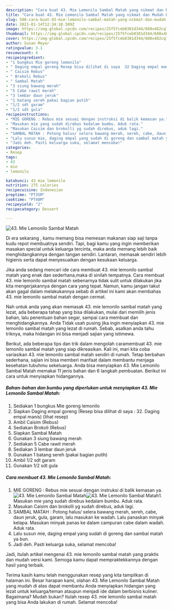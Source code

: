 ```yaml
---
description: "Cara buat 43. Mie Lemonilo Sambal Matah yang nikmat dan Mudah Dibuat"
title: "Cara buat 43. Mie Lemonilo Sambal Matah yang nikmat dan Mudah Dibuat"
slug: 508-cara-buat-43-mie-lemonilo-sambal-matah-yang-nikmat-dan-mudah-dibuat
date: 2021-01-14T12:34:18.509Z
image: https://img-global.cpcdn.com/recipes/25f5fceb0381d344/680x482cq70/43-mie-lemonilo-sambal-matah-foto-resep-utama.jpg
thumbnail: https://img-global.cpcdn.com/recipes/25f5fceb0381d344/680x482cq70/43-mie-lemonilo-sambal-matah-foto-resep-utama.jpg
cover: https://img-global.cpcdn.com/recipes/25f5fceb0381d344/680x482cq70/43-mie-lemonilo-sambal-matah-foto-resep-utama.jpg
author: Susan Meyer
ratingvalue: 3.1
reviewcount: 4
recipeingredient:
- "1 bungkus Mie goreng lemonilo"
- " Daging empal goreng Resep bisa dilihat di saya  32 Daging empal manis           lihat resep"
- " Caisim Rebus"
- " Brokoli Rebus"
- " Sambal Matah"
- "3 siung bawang merah"
- "5 Cabe rawit merah"
- "3 lembar daun jeruk"
- "1 batang sereh pakai bagian putih"
- "1/2 sdt garam"
- "1/2 sdt gula"
recipeinstructions:
- "MIE GORENG : Rebus mie sesuai dengan instruksi di balik kemasan ya."
- "Masukan mie yang sudah direbus kedalam bumbu. Aduk rata."
- "Masukan Caisim dan brokolli yg sudah direbus, aduk lagi."
- "SAMBAL MATAH : Potong halus/ selera bawang merah, sereh, cabe, daun jeruk, gula, garam, lalu masukan ke wadah. Lalu panaskan minyak kelapa. Masukan minyak panas ke dalam campuran cabe dalam wadah. Aduk rata."
- "Lalu susun mie, daging empal yang sudah di goreng dan sambal matah ya bun."
- "Jadi deh. Pasti keluarga suka, selamat mencoba!"
categories:
- Resep
tags:
- 43
- mie
- lemonilo

katakunci: 43 mie lemonilo 
nutrition: 275 calories
recipecuisine: Indonesian
preptime: "PT35M"
cooktime: "PT48M"
recipeyield: "2"
recipecategory: Dessert

---
```



![43. Mie Lemonilo Sambal Matah](https://img-global.cpcdn.com/recipes/25f5fceb0381d344/680x482cq70/43-mie-lemonilo-sambal-matah-foto-resep-utama.jpg)

Di era  sekarang , kamu memang bisa memesan makanan siap saji tanpa kudu repot membuatnya sendiri. Tapi, bagi kamu yang ingin memberikan masakan special untuk keluarga tercinta, maka anda memang lebih baik menghidangkannya dengan tangan sendiri. Lantaran, memasak sendiri lebih higienis serta dapat menyesuaikan dengan kesukaan keluarga.

Jika anda sedang mencari ide cara membuat 43. mie lemonilo sambal matah yang enak dan sederhana,maka di sinilah tempatnya. Cara membuat 43. mie lemonilo sambal matah  sebenarnya tidak sulit untuk dilakukan jika kita mengerjakannya dengan cara yang tepat. Namun, kamu jangan takut akan gagal dalam melakukannya 
sebab di artikel ini kami akan membahas 43. mie lemonilo sambal matah dengan cermat.  



Nah untuk anda yang akan memasak 43. mie lemonilo sambal matah yang lezat, ada beberapa tahap yang bisa dilakukan, mulai dari memilih jenis bahan, lalu penentuan bahan segar, sampai cara membuat dan menghidangkannya. Anda Tidak usah pusing jika ingin menyiapkan 43. mie lemonilo sambal matah yang lezat di rumah. Sebab, asalkan anda  tahu triknya, maka hidangan ini bisa menjadi sajian yang istimewa.

Berikut, ada beberapa tips dan trik dalam mengolah caramembuat 43. mie lemonilo sambal matah yang siap dikreasikan. Kali ini, mari kita coba variasikan 43. mie lemonilo sambal matah sendiri di rumah. Tetap berbahan sederhana, sajian ini bisa memberi manfaat dalam membantu menjaga kesehatan tubuhmu sekeluarga. Anda bisa menyiapkan 43. Mie Lemonilo Sambal Matah memakai 11 jenis bahan dan 6 langkah pembuatan. Berikut ini cara untuk menyiapkan hidangannya.

<!--inarticleads1-->

##### Bahan-bahan dan bumbu yang diperlukan untuk menyiapkan 43. Mie Lemonilo Sambal Matah:

1. Sediakan 1 bungkus Mie goreng lemonilo
1. Siapkan  Daging empal goreng (Resep bisa dilihat di saya : 32. Daging empal manis)           (lihat resep)
1. Ambil  Caisim (Rebus)
1. Sediakan  Brokoli (Rebus)
1. Siapkan  Sambal Matah
1. Gunakan 3 siung bawang merah
1. Sediakan 5 Cabe rawit merah
1. Sediakan 3 lembar daun jeruk
1. Gunakan 1 batang sereh (pakai bagian putih)
1. Ambil 1/2 sdt garam
1. Gunakan 1/2 sdt gula




<!--inarticleads2-->

##### Cara membuat 43. Mie Lemonilo Sambal Matah:

1. MIE GORENG : Rebus mie sesuai dengan instruksi di balik kemasan ya.
<img src="https://img-global.cpcdn.com/steps/bfa7c86b0f0047a7/160x128cq70/43-mie-lemonilo-sambal-matah-langkah-memasak-1-foto.jpg" alt="43. Mie Lemonilo Sambal Matah"><img src="https://img-global.cpcdn.com/steps/83d0abd086d01bb0/160x128cq70/43-mie-lemonilo-sambal-matah-langkah-memasak-1-foto.jpg" alt="43. Mie Lemonilo Sambal Matah">1. Masukan mie yang sudah direbus kedalam bumbu. Aduk rata.
1. Masukan Caisim dan brokolli yg sudah direbus, aduk lagi.
1. SAMBAL MATAH : Potong halus/ selera bawang merah, sereh, cabe, daun jeruk, gula, garam, lalu masukan ke wadah. Lalu panaskan minyak kelapa. Masukan minyak panas ke dalam campuran cabe dalam wadah. Aduk rata.
1. Lalu susun mie, daging empal yang sudah di goreng dan sambal matah ya bun.
1. Jadi deh. Pasti keluarga suka, selamat mencoba!




Jadi, itulah artikel mengenai  43. mie lemonilo sambal matah  yang praktis dan mudah versi kami. Semoga kamu dapat mempraktekkannya dengan hasil yang terbaik. 

Terima kasih kamu telah menggunakan resep yang kita tampilkan di halaman ini. Besar harapan kami, olahan  43. Mie Lemonilo Sambal Matah yang mudah di atas dapat membantu Anda menyiapkan hidangan yang lezat untuk keluarga/teman ataupun menjadi ide dalam berbisnis kuliner. Bagaimana? Mudah bukan? Itulah resep 43. mie lemonilo sambal matah yang bisa Anda lakukan di rumah. Selamat mencoba!

